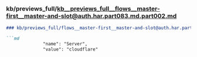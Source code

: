 ### kb/previews_full/kb__previews_full__flows__master-first__master-and-slot@auth.har.part083.md.part002.md

```md
### kb/previews_full/flows__master-first__master-and-slot@auth.har.part083.md (part 002)

```md
              "name": "Server",
              "value": "cloudflare"

```

```

```
